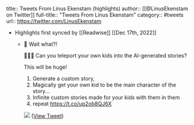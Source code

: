 title:: Tweets From Linus Ekenstam (highlights)
author:: [[@LinusEkenstam on Twitter]]
full-title:: "Tweets From Linus Ekenstam"
category:: #tweets
url:: https://twitter.com/LinusEkenstam

- Highlights first synced by [[Readwise]] [[Dec 17th, 2022]]
	- 🤯 Wait what?! 
	  
	  🧙🏻‍♂️ Can you teleport your own kids into the AI-generated stories? 
	  
	  This will be huge!
	  
	  1. Generate a custom story, 
	  2. Magically get your own kid to be the main character of the story... 
	  3. Infinite custom stories made for your kids with them in them 
	  4. repeat https://t.co/up2ob8QJ6X 
	  
	  ![](https://pbs.twimg.com/media/FkD8HijXkAI4KJl.jpg) ([View Tweet](https://twitter.com/LinusEkenstam/status/1603558758638129152))